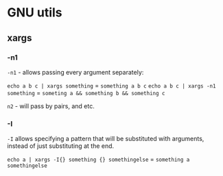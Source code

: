# GNU utils

## xargs

### -n1

`-n1` - allows passing every argument separately:

`echo a b c | xargs something` = `something a b c`
`echo a b c | xargs -n1 something` = `someting a && something b && something c`

`n2` - will pass by pairs, and etc.

### -I

`-I` allows specifying a pattern that will be substituted with arguments, instead of just substituting at the end.

`echo a | xargs -I{} something {} somethingelse` = `something a somethingelse`
